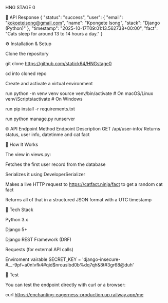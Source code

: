 HNG STAGE 0

🚀 API Response
{
  "status": "success",
  "user": {
    "email": "kokoeteisong@gmail.com",
    "name": "Kpongete Isong",
    "stack": "Django (Python)"
  },
  "timestamp": "2025-10-17T09:01:13.562738+00:00",
  "fact": "Cats sleep for around 13 to 14 hours a day."
}

⚙️ Installation & Setup

Clone the repository

git clone https://github.com/statick64/HNGstage0

cd into cloned repo

Create and activate a virtual environment

run python -m venv venv
source venv/bin/activate      # On macOS/Linux
venv\Scripts\activate         # On Windows


run pip install -r requirements.txt 


run python manage.py runserver

🌐 API Endpoint
Method	Endpoint	Description
GET	/api/user-info/	Returns status, user info, datetinme  and cat fact

🧠 How It Works

The view in views.py:

Fetches the first user record from the database

Serializes it using DeveloperSerializer

Makes a live HTTP request to https://catfact.ninja/fact to get a random cat fact

Returns all of that in a structured JSON format with a UTC timestamp

🧩 Tech Stack

Python 3.x

Django 5+

Django REST Framework (DRF)

Requests (for external API calls)

Enviroment vairable
SECRET_KEY = 'django-insecure-#__-9pf+a0n!vfk4#qid$nrouslbd0b%dq7qh&8t#3gr68@duh' 

🧪 Test

You can test the endpoint directly with curl or a browser:

curl https://enchanting-eagerness-production.up.railway.app/me